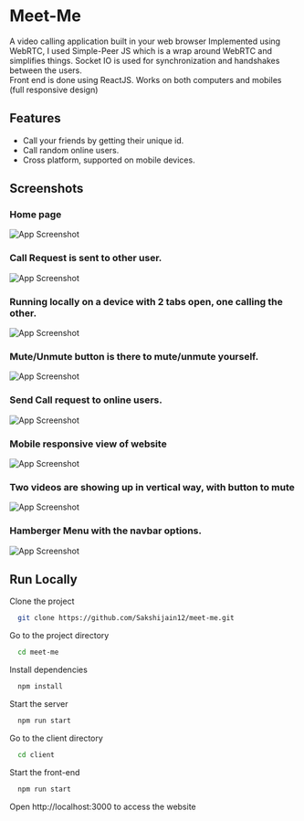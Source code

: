 # Meet-Me

A video calling application built in your web browser
Implemented using WebRTC, I used Simple-Peer JS which is a wrap around WebRTC and simplifies things. 
Socket IO is used for synchronization and handshakes between the users.\
Front end is done using ReactJS. Works on both computers and mobiles (full responsive design)

## Features

- Call your friends by getting their unique id.
- Call random online users.
- Cross platform, supported on mobile devices.

## Screenshots

### Home page 
![App Screenshot](screenshots/ss1.png)

### Call Request is sent to other user.
![App Screenshot](screenshots/ss3.png)

### Running locally on a device with 2 tabs open, one calling the other.
![App Screenshot](screenshots/ss4.png)

### Mute/Unmute button is there to mute/unmute yourself.
![App Screenshot](screenshots/ss5.png)

### Send Call request to online users.
![App Screenshot](screenshots/ss6.png)

### Mobile responsive view of website
![App Screenshot](screenshots/ss7.png)

### Two videos are showing up in vertical way, with button to mute
![App Screenshot](screenshots/ss8.png)

### Hamberger Menu with the navbar options.
![App Screenshot](screenshots/ss10.png)


## Run Locally

Clone the project

```bash
  git clone https://github.com/Sakshijain12/meet-me.git
```

Go to the project directory

```bash
  cd meet-me
```

Install dependencies

```bash
  npm install
```

Start the server

```bash
  npm run start
```

Go to the client directory

```bash
  cd client
```

Start the front-end

```bash
  npm run start
```

Open http://localhost:3000 to access the website
